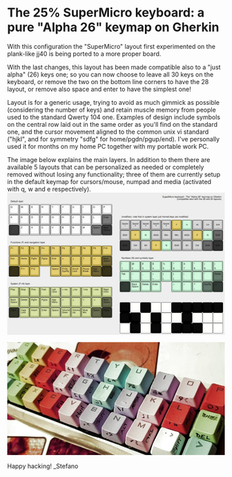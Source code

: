 # The 25% SuperMicro keyboard: a pure "Alpha 26" keymap on Gherkin

With this configuration the "SuperMicro" layout first experimented on the plank-like jj40 is being ported to a more proper board.

With the last changes, this layout has been made compatible also to a "just alpha" (26) keys one; so you can now choose to leave all 30 keys on the keyboard, or remove the two on the bottom line corners to have the 28 layout, or remove also space and enter to have the simplest one!

Layout is for a generic usage, trying to avoid as much gimmick as possible (considering the number of keys) and retain muscle memory from people used to the standard Qwerty 104 one. Examples of design include symbols on the central row laid out in the same order as you'll find on the standard one, and the cursor movement aligned to the common unix vi standard ("hjkl", and for symmetry "sdfg" for home/pgdn/pgup/end). I've personally used it for months on my home PC together with my portable work PC.

The image below explains the main layers. In addition to them there are available 5 layouts that can be personalized as needed or completely removed without losing any functionality; three of them are currently setup in the default keymap for cursors/mouse, numpad and media (activated with q, w and e respectively).
![layers](https://raw.githubusercontent.com/stevexyz/qmk_firmware/master/keyboards/40percentclub/gherkin/keymaps/stevexyz/newlayout262830.jpg)

![prototype](https://github.com/stevexyz/qmk_firmware/blob/master/keyboards/40percentclub/gherkin/keymaps/stevexyz/gherkin28.jpeg)

Happy hacking!
_Stefano

